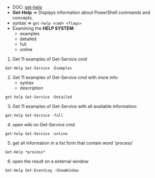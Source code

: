- DOC: [get-help](https://learn.microsoft.com/en-us/powershell/module/microsoft.powershell.core/get-help?view=powershell-7.3)
- **Get-Help** => Displays information about PowerShell commands and concepts.
- syntax => `get-help <cmd> <flags>`
- Examining the **HELP SYSTEM**:
	- examples
	- detailed
	- full
	- online

1. Get 11 examples of Get-Service cmd
```
Get-Help Get-Service -Examples
```
2. Get 11 examples of Get-Service cmd with more info:
	- syntax
	- description
```
get-help Get-Service -Detailed
```
3. Get 11 examples of Get-Service with all available information:
```
get-help Get-Service -full
```
4. open wiki on Get-Service cmd
```
get-help Get-Service -online
```
5. get all information in a list form that contain word 'process'
```
Get-Help *process*
```
6. open the result on a external window
```
Get-Help Get-EventLog -ShowWindow
```


